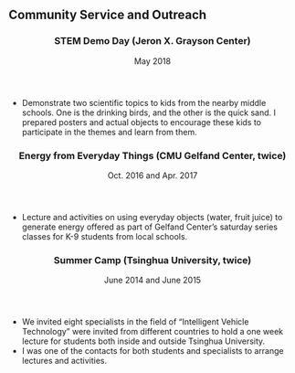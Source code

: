<section class="thirteen columns" markdown="1">

# Community Service and Outreach

<article markdown="1">
<header>
<h1>STEM Demo Day 	 (Jeron X. Grayson Center)</h1>
<span><time>May 2018</time></span>
</header>

* Demonstrate two scientific topics to kids from the nearby middle schools. One is the drinking birds, and the other is the quick sand. I prepared posters and actual objects to encourage these kids to participate in the themes and learn from them.

</article>


<article markdown="1">
<header>
<h1>Energy from Everyday Things (CMU Gelfand Center, twice)</h1>
<span><time>Oct. 2016 and Apr. 2017</time></span>
</header>

* Lecture and activities on using everyday objects (water, fruit juice) to generate energy offered as part of Gelfand Center’s saturday series classes for K-9 students from local schools.

</article>

<article markdown="1">
<header>
<h1>Summer Camp (Tsinghua University, twice)</h1>
<span><time>June 2014 and June 2015</time></span>
</header>

* We invited eight specialists in the field of “Intelligent Vehicle Technology” were invited from different countries to hold a one week lecture for students both inside and outside Tsinghua University. 
* I was one of the contacts for both students and specialists to arrange lectures and activities. 



</article>

</section>